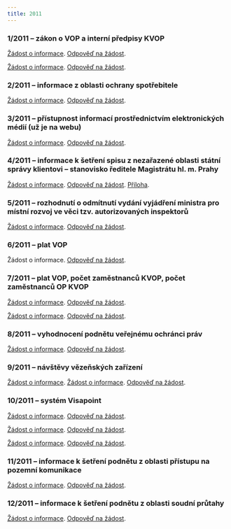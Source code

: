 ```yaml
---
title: 2011
---
```


### 1/2011 – zákon o VOP a interní předpisy KVOP

[Žádost o informace](/info106/2011/1_2011_zadost1.pdf). [Odpověď na žádost](/info106/2011/1_2011_odpoved1_-_zakon_o_VOP_a_interni_predpisy_KVOP.pdf).

[Žádost o informace](/info106/2011/1_2011_zadost2.pdf). [Odpověď na žádost](/info106/2011/1_2011_odpoved2_-_zakon_o_VOP_a_interni_predpisy_KVOP.pdf).

### 2/2011 – informace z oblasti ochrany spotřebitele

[Žádost o informace](/info106/2011/2_2011_zadost.pdf). [Odpověď na žádost](/info106/2011/2_2011_odpoved_-_informace_z_oblasti_ochrany_spotrebitele.pdf).

### 3/2011 – přístupnost informací prostřednictvím elektronických médií (už je na webu)

[Žádost o informace](/info106/2011/3_2011_zadost.pdf). [Odpověď na žádost](/info106/2011/3_2011_odpoved_-_pristupnost_informaci_prostrednictvim_elektronickych_medii.pdf).

### 4/2011 – informace k šetření spisu z nezařazené oblasti státní správy klientovi – stanovisko ředitele Magistrátu hl. m. Prahy

[Žádost o informace](/info106/2011/4_2011_zadost.pdf). [Odpověď na žádost](/info106/2011/4_2011_odpoved_informace_k_setreni_podnetu_z_nezarazene_oblasti_statni_spravy_klientovi-stanovisko_reditele_Magistratu_hl._m._Prahy.pdf). [Příloha](/info106/2011/4_2011_odpoved_-_priloha.pdf).

### 5/2011 – rozhodnutí o odmítnutí vydání vyjádření ministra pro místní rozvoj ve věci tzv. autorizovaných inspektorů

[Žádost o informace](/info106/2011/5_2011_zadost.pdf). [Odpověď na žádost](/info106/2011/5_2011_odpoved_-rozhodnuti_o_odmitnuti_vydani_vyjadreni_ministra_pro_mistni_rozvoj_ve_veci_tzv._autorizovanych_inspektoru.pdf).

### 6/2011 – plat VOP

Žádost o informace. [Odpověď na žádost](/info106/2011/6_2011_odpoved_-_plat_VOP.pdf).

### 7/2011 – plat VOP, počet zaměstnanců KVOP, počet zaměstnanců OP KVOP

[Žádost o informace](/info106/2011/7_2011_zadost1.pdf). [Odpověď na žádost](/info106/2011/7_2011_odpoved1_-_plat_VOP__pocet_zamestnancu_KVOP__pocet_zamestnancu_OP_KVOP.pdf).

[Žádost o informace](/info106/2011/7_2011_zadost2.pdf). [Odpověď na žádost](/info106/2011/7_2011_odpoved2_-_stiznost_na_postup_pri_vyrizovani_zadosti_o_informace.pdf).

### 8/2011 – vyhodnocení podnětu veřejnému ochránci práv

[Žádost o informace](/info106/2011/8_2011_zadost.pdf). [Odpověď na žádost](/info106/2011/8_2011_odpoved_-_vyhodnoceni_podnetu_verejnemu_ochranci_prav.pdf).

### 9/2011 – návštěvy vězeňských zařízení

[Žádost o informace](/info106/2011/9_2011_zadost1.pdf). [Žádost o informace](/info106/2011/9_2011_zadost2.pdf). [Odpověď na žádost](/info106/2011/9_2011_odpoved_-_navstevy_vezenskych_zarizeni.pdf).

### 10/2011 – systém Visapoint

[Žádost o informace](/info106/2011/10_2011_zadost1.pdf). [Odpověď na žádost](/info106/2011/10_2011_odpoved1_-_system_Visapoint.pdf).

[Žádost o informace](/info106/2011/10_2011_zadost2.pdf). [Odpověď na žádost](/info106/2011/10_2011_odpoved2_-_system_Visapoint.pdf).

[Žádost o informace](/info106/2011/10_2011_zadost3.pdf). [Odpověď na žádost](/info106/2011/10_2011_odpoved3_-_system_Visapoint.pdf).

### 11/2011 – informace k šetření podnětu z oblasti přístupu na pozemní komunikace

[Žádost o informace](/info106/2011/11_2011_zadost.pdf). [Odpověď na žádost](/info106/2011/11_2011_odpoved_-_informace_k_setreni_podnetu_z_oblasti_pristupu_na_pozemni_komunikace.pdf).

### 12/2011 – informace k šetření podnětu z oblasti soudní průtahy

[Žádost o informace](/info106/2011/12_2011_zadost.pdf). [Odpověď na žádost](/info106/2011/12_2011_odpoved_-_informace_k_setreni_podnetu_z_oblasti_soudni_prutahy.pdf).
